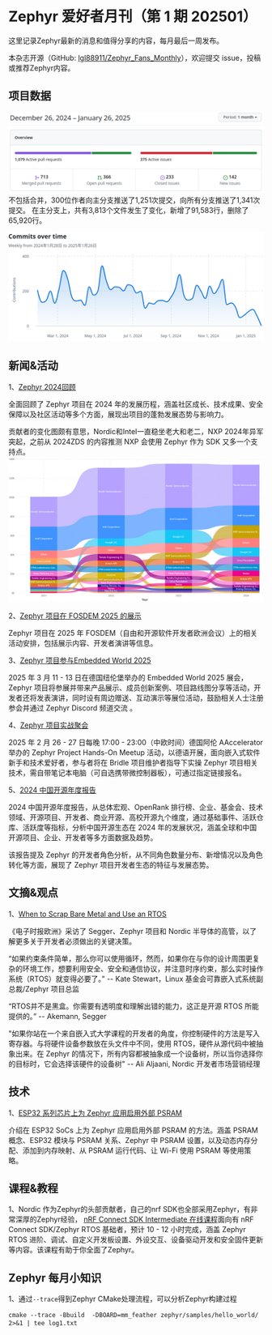 # Zephyr 爱好者月刊（第 1 期 202501）

这里记录Zephyr最新的消息和值得分享的内容，每月最后一周发布。

本杂志开源（GitHub: [lgl88911/Zephyr_Fans_Monthly](https://github.com/lgl88911/Zephyr_Fans_Monthly)），欢迎提交 issue，投稿或推荐Zephyr内容。

## 项目数据

![PR&Issue](pr_issue.png)
不包括合并，300位作者向主分支推送了1,251次提交，向所有分支推送了1,341次提交。
在主分支上，共有3,813个文件发生了变化，新增了91,583行，删除了65,920行。

![Commits](<Commits over time.png>)

## 新闻&活动

1、[Zephyr 2024回顾](https://www.zephyrproject.org/zephyr-rtos-2024-wrap-up-a-year-of-growth-innovation-and-community-impact/)

全面回顾了 Zephyr 项目在 2024 年的发展历程，涵盖社区成长、技术成果、安全保障以及社区活动等多个方面，展现出项目的蓬勃发展态势与影响力。

贡献者的变化图颇有意思，Nordic和Intel一直稳坐老大和老二，NXP 2024年异军突起，之前从 2024ZDS 的内容推测 NXP 会使用 Zephyr 作为 SDK 又多一个支持点。
![](2024c.png)

2、[Zephyr 项目在 FOSDEM 2025 的展示](https://www.zephyrproject.org/zephyr-project-at-fosdem-2025-tracks-you-cant-miss/)

Zephyr 项目在 2025 年 FOSDEM（自由和开源软件开发者欧洲会议）上的相关活动安排，包括展示内容、开发者演讲等信息。

3、[Zephyr 项目参与Embedded World 2025](https://www.zephyrproject.org/join-the-zephyr-project-at-embedded-world-2025/)

2025 年 3 月 11 - 13 日在德国纽伦堡举办的 Embedded World 2025 展会，Zephyr 项目将参展并带来产品展示、成员创新案例、项目路线图分享等活动，开发者还将发表演讲，同时设有周边赠送、互动演示等展位活动，鼓励相关人士注册参会并通过 Zephyr Discord 频道交流 。

4、[Zephyr 项目实战聚会](https://zephyrproject.org/event/zephyr-project-hands-on-meetup/)

2025 年 2 月 26 - 27 日每晚 17:00 - 23:00（中欧时间）德国阿伦 AAccelerator 举办的 Zephyr Project Hands-On Meetup 活动，以德语开展，面向嵌入式软件新手和技术爱好者，参与者将在 Bridle 项目维护者指导下实操 Zephyr 项目相关技术，需自带笔记本电脑（可自选携带微控制器板），可通过指定链接报名。

5、[2024 中国开源年度报告](https://docs.daocloud.io/blogs/2025/open-source-report.html#732-2024)

2024 中国开源年度报告，从总体宏观、OpenRank 排行榜、企业、基金会、技术领域、开源项目、开发者、商业开源、高校开源九个维度，通过基础事件、活跃仓库、活跃度等指标，分析中国开源生态在 2024 年的发展状况，涵盖全球和中国开源项目、企业、开发者等多方面数据及趋势。

该报告提及 Zephyr 的开发者角色分析，从不同角色数量分布、新增情况以及角色转化等方面，展现了 Zephyr 项目开发者生态的特征与发展态势。

## 文摘&观点

1、[When to Scrap Bare Metal and Use an RTOS](https://www.eetimes.eu/when-to-scrap-bare-metal-and-use-an-rtos/)

《电子时报欧洲》采访了 Segger、Zephyr 项目和 Nordic 半导体的高管，以了解更多关于开发者必须做出的关键决策。

“如果约束条件简单，那么你可以使用循环，然而，如果你在与你的设计周围更复杂的环境工作，想要利用安全、安全和通信协议，并注意时序约束，那么实时操作系统（RTOS）就变得必要了。”  -- Kate Stewart，Linux 基金会可靠嵌入式系统副总裁/Zephyr 项目总监

“RTOS并不是黑盒。你需要有透明度和理解出错的能力，这正是开源 RTOS 所能提供的。”  -- Akemann, Segger

"如果你站在一个来自嵌入式大学课程的开发者的角度，你控制硬件的方法是写入寄存器。与将硬件设备参数放在头文件中不同，使用 RTOS，硬件从源代码中被抽象出来。在 Zephyr 的情况下，所有内容都被抽象成一个设备树，所以当你选择你的目标时，它会选择该硬件的设备树"  -- Ali Aljaani, Nordic 开发者市场营销经理

## 技术

1、[ESP32 系列芯片上为 Zephyr 应用启用外部 PSRAM](https://developer.espressif.com/blog/2024/12/zephyr-how-to-use-psram/)

介绍在 ESP32 SoCs 上为 Zephyr 应用启用外部 PSRAM 的方法。涵盖 PSRAM 概念、ESP32 模块与 PSRAM 关系、Zephyr 中 PSRAM 设置，以及动态内存分配、添加到内存映射、从 PSRAM 运行代码、让 Wi-Fi 使用 PSRAM 等使用策略。

## 课程&教程

1、Nordic 作为Zephyr的头部贡献者，自己的nrf SDK也全部采用Zephyr，有非常深厚的Zephyr经验， [nRF Connect SDK Intermediate 在线课程](https://academy.nordicsemi.com/courses/nrf-connect-sdk-intermediate/)面向有 nRF Connect SDK/Zephyr RTOS 基础者，预计 10 - 12 小时完成，涵盖 Zephyr RTOS 进阶、调试、自定义开发板设置、外设交互、设备驱动开发和安全固件更新等内容。该课程有助于你全面了Zephyr。

## Zephyr 每月小知识

1、通过`--trace`得到Zephyr CMake处理流程，可以分析Zephyr构建过程
```
cmake --trace -Bbuild  -DBOARD=mm_feather zephyr/samples/hello_world/ 2>&1 | tee log1.txt
```
